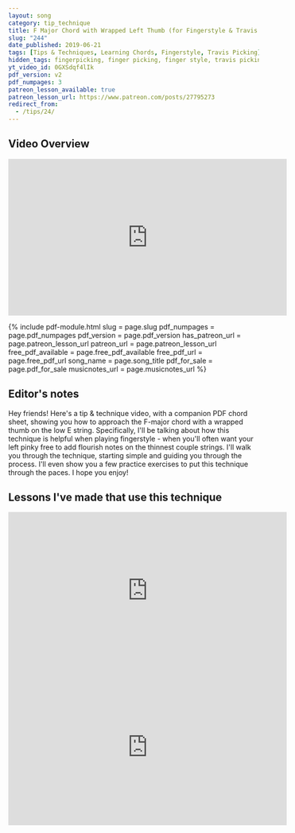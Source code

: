 ```yaml
---
layout: song
category: tip_technique
title: F Major Chord with Wrapped Left Thumb (for Fingerstyle & Travis Picking)
slug: "244"
date_published: 2019-06-21
tags: [Tips & Techniques, Learning Chords, Fingerstyle, Travis Picking]
hidden_tags: fingerpicking, finger picking, finger style, travis picking
yt_video_id: 0GXSdqf4lIk
pdf_version: v2
pdf_numpages: 3
patreon_lesson_available: true
patreon_lesson_url: https://www.patreon.com/posts/27795273
redirect_from:
  - /tips/24/
---
```




## Video Overview

<iframe width="560" height="315" src="https://www.youtube.com/embed/0GXSdqf4lIk?showinfo=0" frameborder="0" allowfullscreen></iframe>

{% include pdf-module.html slug = page.slug pdf_numpages = page.pdf_numpages pdf_version = page.pdf_version has_patreon_url = page.patreon_lesson_url patreon_url = page.patreon_lesson_url free_pdf_available = page.free_pdf_available free_pdf_url = page.free_pdf_url song_name = page.song_title pdf_for_sale = page.pdf_for_sale musicnotes_url = page.musicnotes_url %}

<!-- Check back in a few minutes! Posting it now... -->

<!-- Coming later this morning! Check back soon... -->

## Editor's notes

Hey friends! Here's a tip & technique video, with a companion PDF chord sheet, showing you how to approach the F-major chord with a wrapped thumb on the low E string. Specifically, I'll be talking about how this technique is helpful when playing fingerstyle - when you'll often want your left pinky free to add flourish notes on the thinnest couple strings. I'll walk you through the technique, starting simple and guiding you through the process. I'll even show you a few practice exercises to put this technique through the paces. I hope you enjoy!

## Lessons I've made that use this technique

<iframe width="560" height="315" src="https://www.youtube.com/embed/aKMf0mR3N7s?showinfo=0" frameborder="0" allowfullscreen></iframe>

<iframe width="560" height="315" src="https://www.youtube.com/embed/GRENHZjtzlk?showinfo=0" frameborder="0" allowfullscreen></iframe>
